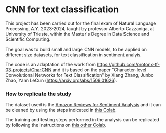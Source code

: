 # CNN for text classification

This project has been carried out for the final exam of Natural Language Processing, A.Y. 2023-2024, taught by professor Alberto Cazzaniga, at University of Trieste, within the Master's Degree in Data Science and Scientific Computing.

The goal was to build small and large CNN models, to be applied on different size datasets, for text classification in sentiment analyis.

The code is an adaptation of the work from https://github.com/protonx-tf-03-projects/CharCNN and it is based on the paper "Character-level Convolutional Networks for Text Classification" by Xiang Zhang, Junbo Zhao, Yann LeCun (https://arxiv.org/abs/1509.01626).

### How to replicate the study
The dataset used is the [Amazon Reviews for Sentiment Analysis](https://www.kaggle.com/datasets/bittlingmayer/amazonreviews) and it can be cleaned by using the steps indicated in [this Colab](https://colab.research.google.com/drive/1hL6OKiYTZLcV7mN5-W1xCv5GCRhwqnTW).

The training and testing steps performed in the analysis can be replicated by following the instructions on [this other Colab](https://colab.research.google.com/drive/1EusrIZ0Uqx1DyhQlK49d1b0EPz1N6Nxe#scrollTo=XoQJF0zrEKS6).
